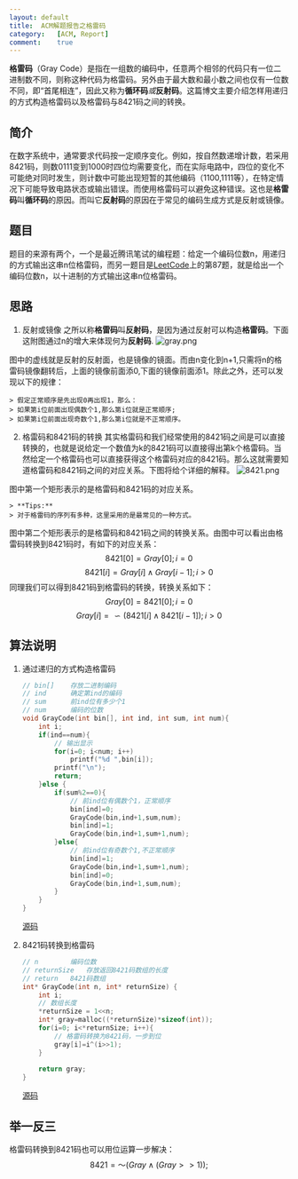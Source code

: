 ```yaml
---
layout:	default
title:	ACM解题报告之格雷码
category:	[ACM, Report]
comment:	true
---
```

**格雷码**（Gray Code）是指在一组数的编码中，任意两个相邻的代码只有一位二进制数不同，则称这种代码为格雷码。另外由于最大数和最小数之间也仅有一位数不同，即“首尾相连”，因此又称为**循环码***或***反射码**。这篇博文主要介绍怎样用递归的方式构造格雷码以及格雷码与8421码之间的转换。



## 简介
在数字系统中，通常要求代码按一定顺序变化。例如，按自然数递增计数，若采用8421码，则数0111变到1000时四位均需要变化，而在实际电路中，四位的变化不可能绝对同时发生，则计数中可能出现短暂的其他编码（1100,1111等），在特定情况下可能导致电路状态或输出错误。而使用格雷码可以避免这种错误。这也是**格雷码**叫**循环码**的原因。而叫它**反射码**的原因在于常见的编码生成方式是反射或镜像。

## 题目
题目的来源有两个，一个是最近腾讯笔试的编程题：给定一个编码位数n，用递归的方式输出这串n位格雷码，而另一题目是[LeetCode](https://leetcode.com/problems/gray-code/)上的第87题，就是给出一个编码位数n，以十进制的方式输出这串n位格雷码。

## 思路
1. 反射或镜像
之所以称**格雷码**叫**反射码**，是因为通过反射可以构造**格雷码**。下面这附图通过n的增大来体现何为**反射码**.
![gray.png]({{site.baseurl}}/assets/images/gray.png)

图中的虚线就是反射的反射面，也是镜像的镜面。而由n变化到n+1,只需将n的格雷码镜像翻转后，上面的镜像前面添0,下面的镜像前面添1。除此之外，还可以发现以下的规律：

    > 假定正常顺序是先出现0再出现1，那么：
    > 如果第i位前面出现偶数个1,那么第i位就是正常顺序;
    > 如果第i位前面出现奇数个1,那么第i位就是不正常顺序。

2. 格雷码和8421码的转换
其实格雷码和我们经常使用的8421码之间是可以直接转换的，也就是说给定一个数值为k的8421码可以直接得出第k个格雷码。当然给定一个格雷码也可以直接获得这个格雷码对应的8421码。那么这就需要知道格雷码和8421码之间的对应关系。下图将给个详细的解释。
![8421.png]({{site.baseurl}}/assets/images/8421.png)

图中第一个矩形表示的是格雷码和8421码的对应关系。

    > **Tips:**  
    > 对于格雷码的序列有多种，这里采用的是最常见的一种方式。
图中第二个矩形表示的是格雷码和8421码之间的转换关系。由图中可以看出由格雷码转换到8421码时，有如下的对应关系：
$$
    8421[0]=Gray[0];            i=0
$$$$
    8421[i]=Gray[i] \wedge Gray[i-1];  i>0
$$
同理我们可以得到8421码到格雷码的转换，转换关系如下：
$$
    Gray[0]=8421[0];            i=0
$$$$
    Gray[i]=\backsim (8421[i] \wedge 8421[i-1]);  i>0
$$

## 算法说明
1. 通过递归的方式构造格雷码
    
    ```c
    // bin[]    存放二进制编码
    // ind      确定第ind的编码
    // sum      前ind位有多少个1
    // num      编码的位数
    void GrayCode(int bin[], int ind, int sum, int num){
        int i;
        if(ind==num){
            // 输出显示
            for(i=0; i<num; i++)
                printf("%d ",bin[i]);
            printf("\n");
            return;
        }else {
            if(sum%2==0){
                // 前ind位有偶数个1，正常顺序
                bin[ind]=0;
                GrayCode(bin,ind+1,sum,num);
                bin[ind]=1;
                GrayCode(bin,ind+1,sum+1,num);
            }else{
                // 前ind位有奇数个1,不正常顺序
                bin[ind]=1;
                GrayCode(bin,ind+1,sum+1,num);
                bin[ind]=0;
                GrayCode(bin,ind+1,sum,num);
            }
        }
    }
    ```
    [源码]({{site.baseurl}}/assets/attachs/gray.c.txt)
2. 8421码转换到格雷码
    
    ```c
    // n        编码位数
    // returnSize   存放返回8421码数组的长度
    // return   8421码数组
    int* GrayCode(int n, int* returnSize) {
        int i;
        // 数组长度
        *returnSize = 1<<n;
        int* gray=malloc((*returnSize)*sizeof(int));
        for(i=0; i<*returnSize; i++){
            // 格雷码转换为8421码，一步到位
            gray[i]=i^(i>>1);
        }
        
        return gray;
    }
    ```
    [源码]({{site.baseurl}}/assets/attachs/89.c.txt)

## 举一反三
格雷码转换到8421码也可以用位运算一步解决：
$$
    8421=～(Gray \wedge (Gray>>1));
$$



